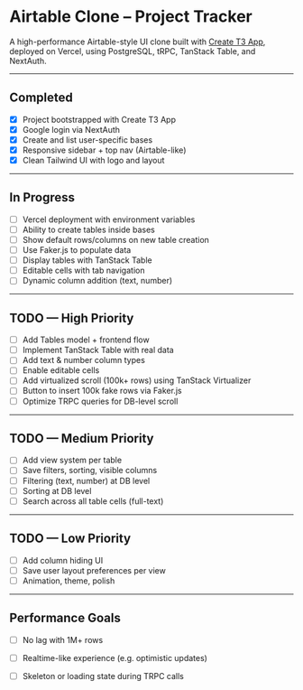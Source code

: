 # Airtable Clone – Project Tracker

A high-performance Airtable-style UI clone built with [Create T3 App](https://create.t3.gg/), deployed on Vercel, using PostgreSQL, tRPC, TanStack Table, and NextAuth.

---

## Completed

- [x] Project bootstrapped with Create T3 App  
- [x] Google login via NextAuth  
- [x] Create and list user-specific bases  
- [x] Responsive sidebar + top nav (Airtable-like)  
- [x] Clean Tailwind UI with logo and layout  

---

## In Progress
- [ ] Vercel deployment with environment variables  
- [ ] Ability to create tables inside bases  
- [ ] Show default rows/columns on new table creation  
- [ ] Use Faker.js to populate data  
- [ ] Display tables with TanStack Table  
- [ ] Editable cells with tab navigation  
- [ ] Dynamic column addition (text, number)  

---

## TODO — High Priority

- [ ] Add Tables model + frontend flow  
- [ ] Implement TanStack Table with real data  
- [ ] Add text & number column types  
- [ ] Enable editable cells  
- [ ] Add virtualized scroll (100k+ rows) using TanStack Virtualizer  
- [ ] Button to insert 100k fake rows via Faker.js  
- [ ] Optimize TRPC queries for DB-level scroll  

---

## TODO — Medium Priority

- [ ] Add view system per table  
- [ ] Save filters, sorting, visible columns  
- [ ] Filtering (text, number) at DB level  
- [ ] Sorting at DB level  
- [ ] Search across all table cells (full-text)  

---

## TODO — Low Priority

- [ ] Add column hiding UI  
- [ ] Save user layout preferences per view  
- [ ] Animation, theme, polish  

---

## Performance Goals

- [ ] No lag with 1M+ rows  
- [ ] Realtime-like experience (e.g. optimistic updates)  
- [ ] Skeleton or loading state during TRPC calls  

